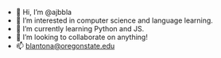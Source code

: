 - 👋 Hi, I’m @ajbbla
- 👀 I’m interested in computer science and language learning.
- 🌱 I’m currently learning Python and JS.
- 💞️ I’m looking to collaborate on anything!
- 📫 blantona@oregonstate.edu

<!---
ajbbla/ajbbla is a ✨ special ✨ repository because its `README.md` (this file) appears on your GitHub profile.
You can click the Preview link to take a look at your changes.
--->
